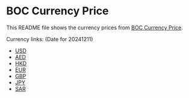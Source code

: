 # BOC Currency Price

This README file shows the currency prices from [BOC Currency Price](https://www.boc.cn/sourcedb/whpj/).

Currency links: (Date for 20241211)

- [USD](https://bocurrencyprice.techina.science/BOC_CURRENCY_PRICE/USD/20241211.json)
- [AED](https://bocurrencyprice.techina.science/BOC_CURRENCY_PRICE/AED/20241211.json)
- [HKD](https://bocurrencyprice.techina.science/BOC_CURRENCY_PRICE/HKD/20241211.json)
- [EUR](https://bocurrencyprice.techina.science/BOC_CURRENCY_PRICE/EUR/20241211.json)
- [GBP](https://bocurrencyprice.techina.science/BOC_CURRENCY_PRICE/GBP/20241211.json)
- [JPY](https://bocurrencyprice.techina.science/BOC_CURRENCY_PRICE/JPY/20241211.json)
- [SAR](https://bocurrencyprice.techina.science/BOC_CURRENCY_PRICE/SAR/20241211.json)
